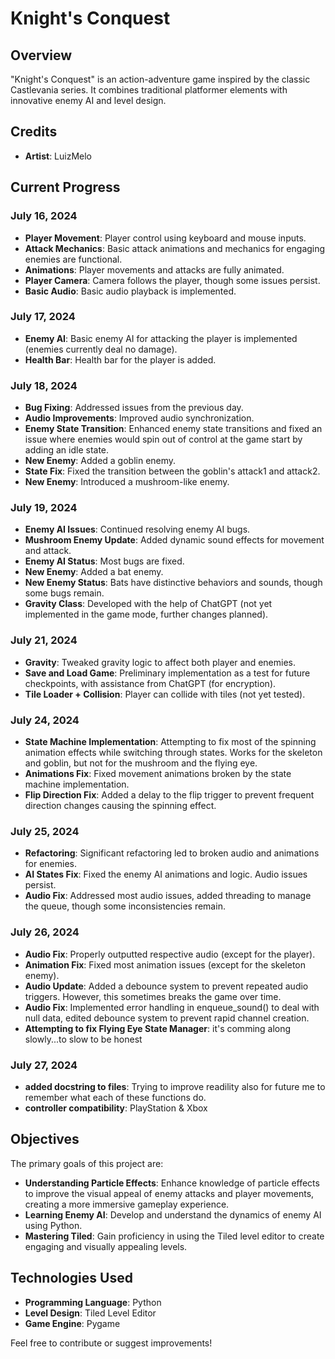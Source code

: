 # Knight's Conquest

## Overview
"Knight's Conquest" is an action-adventure game inspired by the classic Castlevania series. It combines traditional platformer elements with innovative enemy AI and level design.

## Credits
- **Artist**: LuizMelo 

## Current Progress

### July 16, 2024
- **Player Movement**: Player control using keyboard and mouse inputs.
- **Attack Mechanics**: Basic attack animations and mechanics for engaging enemies are functional.
- **Animations**: Player movements and attacks are fully animated.
- **Player Camera**: Camera follows the player, though some issues persist.
- **Basic Audio**: Basic audio playback is implemented.

### July 17, 2024
- **Enemy AI**: Basic enemy AI for attacking the player is implemented (enemies currently deal no damage).
- **Health Bar**: Health bar for the player is added.

### July 18, 2024
- **Bug Fixing**: Addressed issues from the previous day.
- **Audio Improvements**: Improved audio synchronization.
- **Enemy State Transition**: Enhanced enemy state transitions and fixed an issue where enemies would spin out of control at the game start by adding an idle state.
- **New Enemy**: Added a goblin enemy.
- **State Fix**: Fixed the transition between the goblin's attack1 and attack2.
- **New Enemy**: Introduced a mushroom-like enemy.

### July 19, 2024
- **Enemy AI Issues**: Continued resolving enemy AI bugs.
- **Mushroom Enemy Update**: Added dynamic sound effects for movement and attack.
- **Enemy AI Status**: Most bugs are fixed.
- **New Enemy**: Added a bat enemy.
- **New Enemy Status**: Bats have distinctive behaviors and sounds, though some bugs remain.
- **Gravity Class**: Developed with the help of ChatGPT (not yet implemented in the game mode, further changes planned).

### July 21, 2024
- **Gravity**: Tweaked gravity logic to affect both player and enemies.
- **Save and Load Game**: Preliminary implementation as a test for future checkpoints, with assistance from ChatGPT (for encryption).
- **Tile Loader + Collision**: Player can collide with tiles (not yet tested).

### July 24, 2024
- **State Machine Implementation**: Attempting to fix most of the spinning animation effects while switching through states. Works for the skeleton and goblin, but not for the mushroom and the flying eye.
- **Animations Fix**: Fixed movement animations broken by the state machine implementation.
- **Flip Direction Fix**: Added a delay to the flip trigger to prevent frequent direction changes causing the spinning effect.

### July 25, 2024
- **Refactoring**: Significant refactoring led to broken audio and animations for enemies.
- **AI States Fix**: Fixed the enemy AI animations and logic. Audio issues persist.
- **Audio Fix**: Addressed most audio issues, added threading to manage the queue, though some inconsistencies remain.

### July 26, 2024
- **Audio Fix**: Properly outputted respective audio (except for the player).
- **Animation Fix**: Fixed most animation issues (except for the skeleton enemy).
- **Audio Update**: Added a debounce system to prevent repeated audio triggers. However, this sometimes breaks the game over time.
- **Audio Fix**: Implemented error handling in enqueue_sound() to deal with null data, edited debounce system to prevent rapid channel creation.
- **Attempting to fix Flying Eye State Manager**: it's comming along slowly...to slow to be honest

### July 27, 2024
- **added docstring to files**: Trying to improve readility also for future me to remember what each of these functions do.
- **controller compatibility**: PlayStation & Xbox

## Objectives
The primary goals of this project are:
- **Understanding Particle Effects**: Enhance knowledge of particle effects to improve the visual appeal of enemy attacks and player movements, creating a more immersive gameplay experience.
- **Learning Enemy AI**: Develop and understand the dynamics of enemy AI using Python.
- **Mastering Tiled**: Gain proficiency in using the Tiled level editor to create engaging and visually appealing levels.

## Technologies Used
- **Programming Language**: Python
- **Level Design**: Tiled Level Editor
- **Game Engine**: Pygame

Feel free to contribute or suggest improvements!